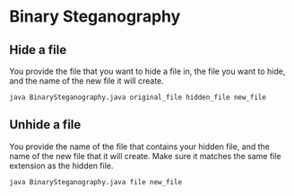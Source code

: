 # Binary Steganography

## Hide a file
You provide the file that you want to hide a file in, the file you want to hide, and the name of the new file it will create.
```
java BinarySteganography.java original_file hidden_file new_file
```

## Unhide a file
You provide the name of the file that contains your hidden file, and the name of the new file that it will create. Make sure it matches the same file extension as the hidden file.
```
java BinarySteganography.java file new_file

```
